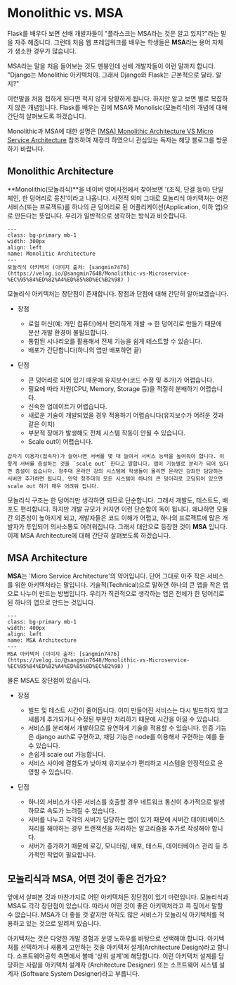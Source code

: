 # Monolithic vs. MSA

Flask를 배우다 보면 선배 개발자들이 "플라스크는 MSA라는 것은 알고 있지?"라는 말을 자주 해줍니다. 그런데 처음 웹 프레임워크를 배우는 학생들은 **MSA**라는 용어 자체가 생소한 경우가 많습니다. 

MSA라는 말을 처음 들어보는 것도 멘붕인데 선배 개발자들이 이런 말까지 합니다. "Django는 Monolithic 아키텍처야. 그래서 Django와 Flask는 근본적으로 달라. 알지?"  

이런말을 처음 접하게 된다면 적지 않게 당황하게 됩니다. 하지만 알고 보면 별로 복잡하지 않은 개념입니다. Flask를 배우는 김에 MSA와 Monolisic(모놀리식)의 개념에 대해 간단히 살펴보도록 하겠습니다.

Monolithic과 MSA에 대한 설명은 [[MSA] Monolithic Architecture VS Micro Service Architecture](https://ssungkang.tistory.com/entry/MSA-Monolithic-Architecture-VS-Micro-Service-Architecture) 참조하여 재정리 하였으니 관심있는 독자는 해당 블로그를 방문하기 바랍니다.

## Monolithic Architecture

**Monolithic(모놀리식)**을 네이버 영어사전에서 찾아보면 '(조직, 단결 등이) 단일체인, 한 덩어리로 뭉친'이라고 나옵니다.
사전적 의미 그대로 모놀리식 아키텍처는 어떤 서비스(또는 프로젝트)를 하나의 큰 덩어리로 된 어플리케이션(Application, 이하 앱)으로 만든다는 뜻입니다. 우리가 일반적으로 생각하는 방식과 비슷합니다.

```{figure} ../imgs/monolithic.png
---
class: bg-primary mb-1
width: 300px
align: left
name: Monolitic Architecture
---
모놀리식 아키텍처 (이미지 출처: [sangmin7476](https://velog.io/@sangmin7648/Monolithic-vs-Microservice-%EC%95%84%ED%82%A4%ED%85%8D%EC%B2%98) )
```


모놀리식 아키텍처는 장단점이 존재합니다. 장점과 단점에 대해 간단히 알아보겠습니다.

- 장점

    - 로컬 머신(예: 개인 컴퓨터)에서 편리하게 개발 $\to$ 한 덩어리로 만들기 때문에 분산 개발 환경이 불필요합니다.
    - 통합된 시나리오를 활용해서 전체 기능을 쉽게 테스트할 수 있습니다.
    - 배포가 간단합니다(하나의 앱만 배포하면 끝)

- 단점
    - 큰 덩어리로 되어 있기 때문에 유지보수(코드 수정 및 추가)가 어렵습니다.
    - 필요에 따라 자원(CPU, Memory, Storage 등)을 적절히 분배하기 어렵습니다.
    - 신속한 업데이트가 어렵습니다.
    - 새로운 기술이 개발되었을 경우 적용하기 어렵습니다(유지보수가 어려운 것과 같은 이치)
    - 부분적 장애가 발생해도 전체 시스템 작동이 안될 수 있습니다.
    - Scale out이 어렵습니다. 
    
```{admonition} 스케일 아웃(scale out)에 대한 설명
갑자기 이용자(접속자)가 늘어나면 서버를 몇 대 늘여서 서비스 능력을 높여줘야 합니다. 이렇게 서버를 증설하는 것을 `scale out` 한다고 말합니다. 앱이 기능별로 분리가 되어 있다면 증설이 쉽습니다. 청주대 온라인 강의 시스템에 학생들이 몰리면 온라인 강좌만 담당하는 서버만 추가하면 됩니다. 만약 청주대의 모든 시스템이 하나의 큰 덩어리로 코딩되어 있으면 scale out 하기 매우 어려워 집니다.
```

모놀리식 구조는 한 덩어리만 생각하면 되므로 단순합니다. 그래서 개발도, 테스트도, 배포도 편리합니다. 하지만 개발 규모가 커지면 이런 단순함이 독이 됩니다. 왜냐하면 모듈간 의존성이 높아지게 되고, 개발자들은 코드 이해가 어렵고, 하나의 프로젝트에 많은 개발자가 투입되어 의사소통도 어려워집니다. 그래서 대안으로 등장한 것이 **MSA** 입니다. 이제 MSA Architecture에 대해 간단히 살펴보도록 하겠습니다.

## MSA Architecture 

**MSA**는  'Micro Service Architecture'의 약어입니다. 단어 그대로  아주 작은 서비스를 위한 아키텍처라는 말입니다. 
기술적(Technical)으로 말하면 하나의 큰 앱을 작은 앱으로 나누어 만드는 방법입니다.
우리가 직관적으로 생각하는 앱은 전체가 한 덩어리로 된 하나의 앱으로 만드는 것입니다. 

```{figure} ../imgs/msa.png
---
class: bg-primary mb-1
width: 400px
align: left
name: MSA Architecture
---
MSA 아키텍처 (이미지 출처: [sangmin7476](https://velog.io/@sangmin7648/Monolithic-vs-Microservice-%EC%95%84%ED%82%A4%ED%85%8D%EC%B2%98) )
```

물론 MSA도 장단점이 있습니다. 

- 장점
    - 빌드 및 테스트 시간이 줄어듭니다. 이미 만들어진 서비스는 다시 빌드하지 않고 새롭게 추가되거나 수정된 부분만 처리하기 때문에 시간을 아낄 수 있습니다.
    - 서비스를 분리해서 개발하므로 유연하게 기술을 적용할 수 있습니다. 인증 기능은 django auth로 구현하고, 채팅 기능은 node를 이용해서 구현하는 예를 들 수 있습니다.
    - 손쉽게 scale out 가능합니다.
    - 서비스 사이에 결합도가 낮아져 유지보수가 편리하고 시스템을 안정적으로 운영할 수 있습니다.

- 단점
    - 하나의 서비스가 다른 서비스를 호출할 경우 네트워크 통신이 추가적으로 발생하므로 속도가 느려질 수 있습니다.
    - 서버를 나누고 각각의 서버가 담당하는 앱이 있기 때문에 서버간 데이터베이스 처리를 해야하는 경우 트랜잭션을 처리하는 알고리즘을 추가로 작성해야 합니다.
    - 서버가 증가하기 때문에 로깅, 모니터링, 배포, 테스트, 데이터베이스 관리 등 추가적인 작업이 필요합니다.


## 모놀리식과 MSA, 어떤 것이 좋은 건가요? 
앞에서 살펴본 것과 마찬가지로 어떤 아키텍처든 장단점이 있기 마련입니다. 모놀리식과 MSA도 각각 장단점이 있습니다. 따라서 어떤 것이 좋은 아키텍처라고 콕 짚어서 말할 수 없습니다.  MSA가 더 좋을 것 같지만 아직도 많은 서비스가 모놀리식 아키텍처를 적용하고 있는 것으로 알려져 있습니다.

아키텍처는 것은 다양한 개발 경험과 운영 노하우를 바탕으로 선택해야 합니다. 아키텍처를 선택하거나 새롭게 고안하는 것을 아키텍처 설계(Architecture Design)라고 합니다. 소프트웨어공학 측면에서 볼때 '상위 설계'에 해당합니다. 이런 아키텍처 설계를 담당하는 사람을 아키텍처 설계자 (Architecture Designer) 또는 소프트웨어 시스템 설계자 (Software System Designer)라고 부릅니다.